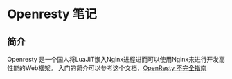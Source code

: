 # Openresty 笔记
## 简介
Openresty 是一个国人将LuaJIT嵌入Nginx进程进而可以使用Nginx来进行开发高性能的Web框架。
入门的简介可以参考这个文档，[OpenResty 不完全指南](https://juejin.im/entry/5ba3abd65188255c8a05f69c)

